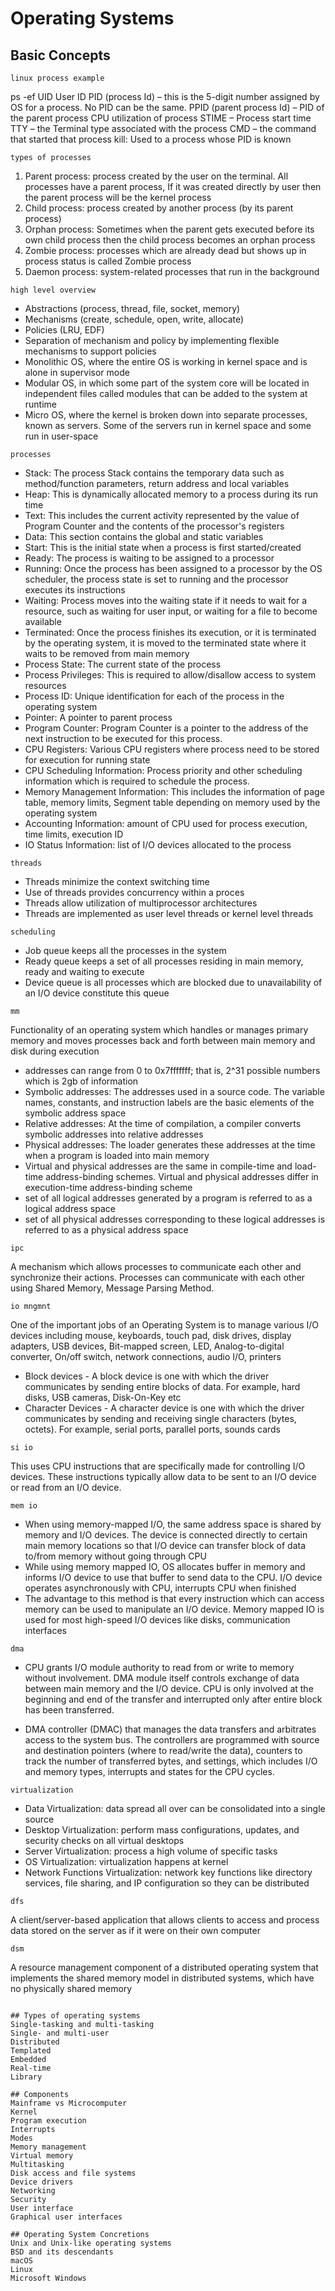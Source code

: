 # Operating Systems

## Basic Concepts
```
linux process example
```
ps -ef
UID User ID
PID (process Id) – this is the 5-digit number assigned by OS for a process. No PID can be the same.
PPID (parent process Id) – PID of the parent process
CPU utilization of process
STIME – Process start time
TTY – the Terminal type associated with the process
CMD – the command that started that process
kill: Used to a process whose PID is known
```
types of processes
```
1. Parent process: process created by the user on the terminal. All processes have a parent process, If it was created directly by user then the parent process will be the kernel process
2. Child process: process created by another process (by its parent process)
3. Orphan process: Sometimes when the parent gets executed before its own child process then the child process becomes an orphan process
4. Zombie process: processes which are already dead but shows up in process status is called Zombie process
5. Daemon process: system-related processes that run in the background
```
high level overview
```
- Abstractions (process, thread, file, socket, memory)
- Mechanisms (create, schedule, open, write, allocate)
- Policies (LRU, EDF)
- Separation of mechanism and policy by implementing flexible mechanisms to support policies
- Monolithic OS, where the entire OS is working in kernel space and is alone in supervisor mode
- Modular OS, in which some part of the system core will be located in independent files called modules that can be added to the system at runtime
- Micro OS, where the kernel is broken down into separate processes, known as servers. Some of the servers run in kernel space and some run in user-space
```
processes
```
- Stack: The process Stack contains the temporary data such as method/function parameters, return address and local variables
- Heap: This is dynamically allocated memory to a process during its run time
- Text: This includes the current activity represented by the value of Program Counter and the contents of the processor's registers
- Data: This section contains the global and static variables
- Start: This is the initial state when a process is first started/created
- Ready: The process is waiting to be assigned to a processor
- Running: Once the process has been assigned to a processor by the OS scheduler, the process state is set to running and the processor executes its instructions
- Waiting: Process moves into the waiting state if it needs to wait for a resource, such as waiting for user input, or waiting for a file to become available
- Terminated: Once the process finishes its execution, or it is terminated by the operating system, it is moved to the terminated state where it waits to be removed from main memory
- Process State: The current state of the process
- Process Privileges: This is required to allow/disallow access to system resources
- Process ID: Unique identification for each of the process in the operating system
- Pointer: A pointer to parent process
- Program Counter: Program Counter is a pointer to the address of the next instruction to be executed for this process.
- CPU Registers: Various CPU registers where process need to be stored for execution for running state
- CPU Scheduling Information: Process priority and other scheduling information which is required to schedule the process.
- Memory Management Information: This includes the information of page table, memory limits, Segment table depending on memory used by the operating system
- Accounting Information: amount of CPU used for process execution, time limits, execution ID
- IO Status Information: list of I/O devices allocated to the process
```
threads
```
- Threads minimize the context switching time
- Use of threads provides concurrency within a proces
- Threads allow utilization of multiprocessor architectures
- Threads are implemented as user level threads or kernel level threads
```
scheduling
```
- Job queue keeps all the processes in the system
- Ready queue keeps a set of all processes residing in main memory, ready and waiting to execute
- Device queue is all processes which are blocked due to unavailability of an I/O device constitute this queue

```
mm
```
Functionality of an operating system which handles or manages primary memory and moves processes back and forth between main memory and disk during execution
- addresses can range from 0 to 0x7fffffff; that is, 2^31 possible numbers which is 2gb of information
- Symbolic addresses: The addresses used in a source code. The variable names, constants, and instruction labels are the basic elements of the symbolic address space
- Relative addresses: At the time of compilation, a compiler converts symbolic addresses into relative addresses
- Physical addresses: The loader generates these addresses at the time when a program is loaded into main memory
- Virtual and physical addresses are the same in compile-time and load-time address-binding schemes. Virtual and physical addresses differ in execution-time address-binding scheme
- set of all logical addresses generated by a program is referred to as a logical address space
- set of all physical addresses corresponding to these logical addresses is referred to as a physical address space
```
ipc
```
A mechanism which allows processes to communicate each other and synchronize their actions. Processes can communicate with each other using Shared Memory, Message Parsing Method.
```
io mngmnt
```
One of the important jobs of an Operating System is to manage various I/O devices including mouse, keyboards, touch pad, disk drives, display adapters, USB devices, Bit-mapped screen, LED, Analog-to-digital converter, On/off switch, network connections, audio I/O, printers
- Block devices - A block device is one with which the driver communicates by sending entire blocks of data. For example, hard disks, USB cameras, Disk-On-Key etc
- Character Devices - A character device is one with which the driver communicates by sending and receiving single characters (bytes, octets). For example, serial ports, parallel ports, sounds cards
```
si io
```
This uses CPU instructions that are specifically made for controlling I/O devices. These instructions typically allow data to be sent to an I/O device or read from an I/O device.
```
mem io
```
- When using memory-mapped I/O, the same address space is shared by memory and I/O devices. The device is connected directly to certain main memory locations so that I/O device can transfer block of data to/from memory without going through CPU
- While using memory mapped IO, OS allocates buffer in memory and informs I/O device to use that buffer to send data to the CPU. I/O device operates asynchronously with CPU, interrupts CPU when finished
- The advantage to this method is that every instruction which can access memory can be used to manipulate an I/O device. Memory mapped IO is used for most high-speed I/O devices like disks, communication interfaces
```
dma
```
- CPU grants I/O module authority to read from or write to memory without involvement. DMA module itself controls exchange of data between main memory and the I/O device. CPU is only involved at the beginning and end of the transfer and interrupted only after entire block has been transferred.

- DMA controller (DMAC) that manages the data transfers and arbitrates access to the system bus. The controllers are programmed with source and destination pointers (where to read/write the data), counters to track the number of transferred bytes, and settings, which includes I/O and memory types, interrupts and states for the CPU cycles.
```
virtualization
```
- Data Virtualization: data spread all over can be consolidated into a single source
- Desktop Virtualization: perform mass configurations, updates, and security checks on all virtual desktops
- Server Virtualization: process a high volume of specific tasks
- OS Virtualization: virtualization happens at kernel
- Network Functions Virtualization: network key functions like directory services, file sharing, and IP configuration so they can be distributed
```
dfs
```
A client/server-based application that allows clients to access and process data stored on the server as if it were on their own computer
```
dsm
```
A resource management component of a distributed operating system that implements the shared memory model in distributed systems, which have no physically shared memory
```

## Types of operating systems
Single-tasking and multi-tasking  
Single- and multi-user  
Distributed  
Templated  
Embedded  
Real-time  
Library  

## Components
Mainframe vs Microcomputer  
Kernel  
Program execution  
Interrupts  
Modes  
Memory management  
Virtual memory  
Multitasking  
Disk access and file systems  
Device drivers  
Networking  
Security  
User interface  
Graphical user interfaces  

## Operating System Concretions
Unix and Unix-like operating systems  
BSD and its descendants  
macOS  
Linux  
Microsoft Windows  
